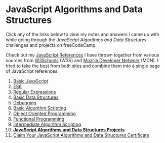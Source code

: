 # JavaScript Algorithms and Data Structures

Click any of the links below to view my notes and answers I came up with while going through the <em>JavaScript Algorithms and Data Structures</em> challenges and projects on freeCodeCamp.

Check out my [JavaScript References](https://github.com/Squibs/Beta-freeCodeCamp/blob/master/JavaScript%20References.md#javascript-references) I have thrown together from various sources from [W3Schools](https://www.w3schools.com/) (W3S) and [Mozilla Developer Network](https://developer.mozilla.org/en-US/) (MDN). I tried to take the best from both sites and combine them into a single page of JavaScript references.

1. [Basic JavaScript](https://github.com/Squibs/Beta-freeCodeCamp/blob/master/JavaScript%20Algorithms%20and%20Data%20Structures/1.%20Basic%20JavaScript.md#basic-javascript)
2. [ES6](https://github.com/Squibs/Beta-freeCodeCamp/blob/master/JavaScript%20Algorithms%20and%20Data%20Structures/2.%20ES6.md#es6)
3. [Regular Expressions](https://github.com/Squibs/Beta-freeCodeCamp/blob/master/JavaScript%20Algorithms%20and%20Data%20Structures/3.%20Regular%20Expressions.md#regular-expressions)
4. [Basic Data Structures](https://github.com/Squibs/Beta-freeCodeCamp/blob/master/JavaScript%20Algorithms%20and%20Data%20Structures/4.%20Basic%20Data%20Structures.md#basic-data-structures)
5. [Debugging](https://github.com/Squibs/Beta-freeCodeCamp/blob/master/JavaScript%20Algorithms%20and%20Data%20Structures/5.%20Debugging.md#debugging)
6. [Basic Algorithm Scripting](https://github.com/Squibs/Beta-freeCodeCamp/blob/master/JavaScript%20Algorithms%20and%20Data%20Structures/6.%20Basic%20Algorithm%20Scripting.md#basic-algorithm-scripting)
7. [Object Oriented Programming](https://github.com/Squibs/Beta-freeCodeCamp/blob/master/JavaScript%20Algorithms%20and%20Data%20Structures/7.%20Object%20Oriented%20Programming.md#object-oriented-programming)
8. [Functional Programming](https://github.com/Squibs/Beta-freeCodeCamp/blob/master/JavaScript%20Algorithms%20and%20Data%20Structures/8.%20Functional%20Programming.md#functional-programming)
9. [Intermediate Algorithm Scripting](https://github.com/Squibs/Beta-freeCodeCamp/blob/master/JavaScript%20Algorithms%20and%20Data%20Structures/9.%20Intermediate%20Algorithm%20Scripting.md#intermediate-algorithm-scripting)
10. [**JavaScript Algorithms and Data Structures Projects**](https://github.com/Squibs/Beta-freeCodeCamp/blob/master/JavaScript%20Algorithms%20and%20Data%20Structures/10.%20JavaScript%20Algorithms%20and%20Data%20Structures%20Projects.md#javascript-algorithms-and-data-structures-projects)
11. [Claim Your JavaScript Algorithms and Data Structures Certificate](https://github.com/Squibs/Beta-freeCodeCamp/blob/master/JavaScript%20Algorithms%20and%20Data%20Structures/11.%20Claim%20Your%20JavaScript%20Algorithms%20and%20Data%20Structures%20Certificate.md#claim-your-javascript-algorithms-and-data-structures-certificate)
